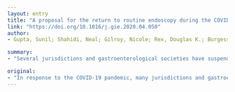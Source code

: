 ```yaml
---
layout: entry
title: "A proposal for the return to routine endoscopy during the COVID-19 pandemic"
link: "https://doi.org/10.1016/j.gie.2020.04.050"
author:
- Gupta, Sunil; Shahidi, Neal; Gilroy, Nicole; Rex, Douglas K.; Burgess, Nicholas G.; Bourke, Michael J.

summary:
- "Several jurisdictions and gastroenterological societies have suspended nonurgent endoscopy. It is projected that with current mitigation measures in place, the peak incidence of active COVID-19 infections may be delayed by over 6 months. We propose that by incorporating readily available point-of-care tests and conducting accurate clinical risk assessments, a safe and timely return to elective."

original:
- "In response to the COVID-19 pandemic, many jurisdictions and gastroenterological societies around the world have suspended nonurgent endoscopy. Subject to country-specific variability, it is projected that with current mitigation measures in place, the peak incidence of active COVID-19 infections may be delayed by over 6 months. Although this aims to prevent the overburdening of healthcare systems, prolonged deferral of elective endoscopy will become unsustainable. Herein, we propose that by incorporating readily available point-of-care tests and conducting accurate clinical risk assessments, a safe and timely return to elective endoscopy is feasible. Our algorithm not only focuses on the safety of patients and healthcare workers, but also assists in rationalizing the use of invaluable resources such as personal protective equipment."
---
```


